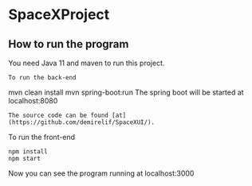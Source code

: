 # SpaceXProject

## How to run the program
You need Java 11 and maven to run this project. 
```
To run the back-end
```
mvn clean install 
mvn spring-boot:run
The spring boot will be started at localhost:8080
```
The source code can be found [at](https://github.com/demirelif/SpaceXUI/).
```
To run the front-end
```
npm install
npm start 
```
Now you can see the program running at localhost:3000
